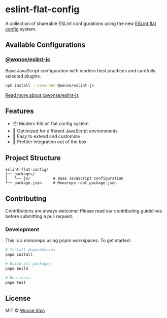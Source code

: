 # eslint-flat-config

A collection of shareable ESLint configurations using the new [ESLint flat config](https://eslint.org/docs/latest/use/configure/configuration-files-new) system.

## Available Configurations

### [@wonse/eslint-js](./packages/js)

Base JavaScript configuration with modern best practices and carefully selected plugins.

```bash
npm install --save-dev @wonse/eslint-js
```

[Read more about @wonse/eslint-js](./packages/js/README.md)

## Features

- 📦 Modern ESLint flat config system
- 🎯 Optimized for different JavaScript environments
- 🔧 Easy to extend and customize
- 🎨 Prettier integration out of the box

## Project Structure

```
eslint-flat-config/
├── packages/
│   └── js/          # Base JavaScript configuration
└── package.json     # Monorepo root package.json
```

## Contributing

Contributions are always welcome! Please read our contributing guidelines before submitting a pull request.

### Development

This is a monorepo using pnpm workspaces. To get started:

```bash
# Install dependencies
pnpm install

# Build all packages
pnpm build

# Run tests
pnpm test
```

## License

MIT © [Wonse Shin](https://github.com/shinwonse)
